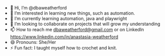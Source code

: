 - 👋 Hi, I’m @dbaweatherford
- 👀 I’m interested in learning new things, such as automation.
- 🌱 I’m currently learning automation, java and playwright
- 💞️ I’m looking to collaborate on projects that will grow my understanding
- 📫 How to reach me dbaweatherford@gmail.com or on LinkedIn https://www.linkedin.com/in/anastasia-weatherford
- 😄 Pronouns: She/Her
- ⚡ Fun fact: I taught myself how to crochet and knit.

<!---
dbaweatherford/dbaweatherford is a ✨ special ✨ repository because its `README.md` (this file) appears on your GitHub profile.
You can click the Preview link to take a look at your changes.
--->
